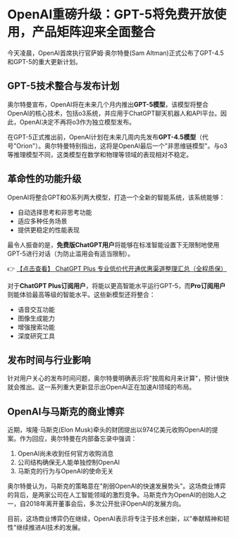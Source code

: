 # OpenAI重磅升级：GPT-5将免费开放使用，产品矩阵迎来全面整合

今天凌晨，OpenAI首席执行官萨姆·奥尔特曼(Sam Altman)正式公布了GPT-4.5和GPT-5的重大更新计划。

## GPT-5技术整合与发布计划

奥尔特曼宣布，OpenAI将在未来几个月内推出**GPT-5模型**，该模型将整合OpenAI的核心技术，包括o3系统，并应用于ChatGPT聊天机器人和API平台。因此，OpenAI决定不再将o3作为独立模型发布。

在GPT-5正式推出前，OpenAI计划在未来几周内先发布**GPT-4.5模型**（代号"Orion"）。奥尔特曼特别指出，这将是OpenAI最后一个"非思维链模型"。与o3等推理模型不同，这类模型在数学和物理等领域的表现相对不稳定。

## 革命性的功能升级

OpenAI将整合GPT和O系列两大模型，打造一个全新的智能系统，该系统能够：
- 自动选择思考和非思考功能
- 适应多种任务场景
- 提供更稳定的性能表现

最令人振奋的是，**免费版ChatGPT用户**将能够在标准智能设置下无限制地使用GPT-5进行对话（为防止滥用会有适当限制）。

👉 [【点击查看】 ChatGPT Plus 专业低价代开通优惠渠道整理汇总（全程质保）](https://bit.ly/DaiKai)

对于**ChatGPT Plus订阅用户**，将能以更高智能水平运行GPT-5，而**Pro订阅用户**则能体验最高等级的智能水平。这些新模型还将整合：
- 语音交互功能
- 图像生成能力
- 增强搜索功能
- 深度研究工具

## 发布时间与行业影响

针对用户关心的发布时间问题，奥尔特曼明确表示将"按周和月来计算"，预计很快就会推出。这一系列重大更新显示出OpenAI正在加速AI领域的布局。

## OpenAI与马斯克的商业博弈

近期，埃隆·马斯克(Elon Musk)牵头的财团提出以974亿美元收购OpenAI的提案。作为回应，奥尔特曼在内部备忘录中强调：
1. OpenAI尚未收到任何官方收购消息
2. 公司结构确保无人能单独控制OpenAI
3. 马斯克的行为与OpenAI的使命无关

奥尔特曼认为，马斯克的策略意在"削弱OpenAI的快速发展势头"。这场商业博弈的背后，是两家公司在人工智能领域的激烈竞争。马斯克作为OpenAI的创始人之一，自2018年离开董事会后，多次公开批评OpenAI的发展方向。

目前，这场商业博弈仍在继续，OpenAI表示将专注于技术创新，以"奉献精神和韧性"继续推进AI技术的发展。